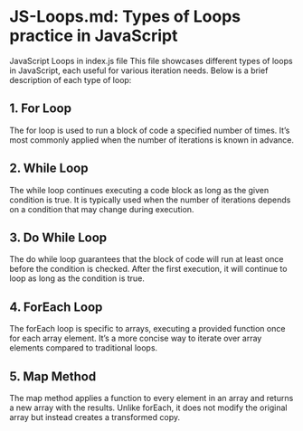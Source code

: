 # JS-Loops.md: Types of Loops practice in JavaScript 

JavaScript Loops in index.js file
This file showcases different types of loops in JavaScript, each useful for various iteration needs. Below is a brief description of each type of loop:

## 1. For Loop
The for loop is used to run a block of code a specified number of times. It’s most commonly applied when the number of iterations is known in advance.

## 2. While Loop
The while loop continues executing a code block as long as the given condition is true. It is typically used when the number of iterations depends on a condition that may change during execution.

## 3. Do While Loop
The do while loop guarantees that the block of code will run at least once before the condition is checked. After the first execution, it will continue to loop as long as the condition is true.

## 4. ForEach Loop
The forEach loop is specific to arrays, executing a provided function once for each array element. It’s a more concise way to iterate over array elements compared to traditional loops.

## 5. Map Method
The map method applies a function to every element in an array and returns a new array with the results. Unlike forEach, it does not modify the original array but instead creates a transformed copy.